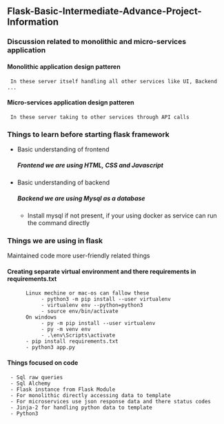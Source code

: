 ## Flask-Basic-Intermediate-Advance-Project-Information

### Discussion related to monolithic and micro-services application

#### Monolithic application design patteren
     In these server itself handling all other services like UI, Backend ...

#### Micro-services application design patteren
     In these server taking to other services through API calls 
     
### Things to learn before starting flask framework 

  - Basic understanding of frontend
       ##### Frontend we are using  HTML, CSS and Javascript 
  
  - Basic understanding of backend
       ##### Backend we are using Mysql as a database
       - Install mysql if not present, if your using docker as service can run the command directly
       
### Things we are using in flask
Maintained code more user-friendly related things
#### Creating separate virtual environment and there requirements in requirements.txt
     
          Linux mechine or mac-os can fallow these
               - python3 -m pip install --user virtualenv
               - virtualenv env --python=python3
               - source env/bin/activate
          On windows
               - py -m pip install --user virtualenv
               - py -m venv env
               - .\env\Scripts\activate
          - pip install requirements.txt
          - python3 app.py
#### Things focused on code
     - Sql raw queries
     - Sql Alchemy
     - Flask instance from Flask Module
     - For monolithic directly accessing data to template
     - For microservices use json response data and there status codes
     - Jinja-2 for handling python data to template 
     - Python3
     

       
       

  
 
